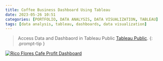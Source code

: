 ```yaml
---
title: Coffee Business Dashboard Using Tableau
date: 2023-05-26 10:51
categories: [PORTFOLIO, DATA ANALYSIS, DATA VISUALIZATION, TABLEAU]
tags: [data analysis, tableau, dashboards, data visualization]   
---
```


> Access Data and Dashbaord in Tableau Public [Tableau Public](https://public.tableau.com/app/profile/roma.rico.flores/viz/RicoFloresCafeProfitDashboard/ProfitDashboard).
{: .prompt-tip }

<div class='tableauPlaceholder' id='viz1692022201434' style='position: relative'>
  <noscript>
    <a href='#'>
      <img alt='Rico Flores Cafe Profit Dashboard' src='https://public.tableau.com/static/images/Ri/RicoFloresCafeProfitDashboard/ProfitDashboard/1_rss.png' style='border: none' />
    </a>
  </noscript>
  <object class='tableauViz' style='display:none;'>
    <param name='host_url' value='https%3A%2F%2Fpublic.tableau.com%2F' />
    <param name='embed_code_version' value='3' />
    <param name='site_root' value='' />
    <param name='name' value='RicoFloresCafeProfitDashboard/ProfitDashboard' />
    <param name='tabs' value='no' />
    <param name='toolbar' value='yes' />
    <param name='static_image' value='https://public.tableau.com/static/images/Ri/RicoFloresCafeProfitDashboard/ProfitDashboard/1.png' />
    <param name='animate_transition' value='yes' />
    <param name='display_static_image' value='yes' />
    <param name='display_spinner' value='yes' />
    <param name='display_overlay' value='yes' />
    <param name='display_count' value='yes' />
    <param name='language' value='en-US' />
  </object>
</div>
<script type='text/javascript'>
  var divElement = document.getElementById('viz1692022201434');
  var vizElement = divElement.getElementsByTagName('object')[0];
  if (divElement.offsetWidth > 800) {
    vizElement.style.width = '100%';
    vizElement.style.height = '827px';
  } else if (divElement.offsetWidth > 500) {
    vizElement.style.width = '100%';
    vizElement.style.height = '827px';
  } else {
    vizElement.style.width = '100%';
    vizElement.style.height = '1477px';
  }
  var scriptElement = document.createElement('script');
  scriptElement.src = 'https://public.tableau.com/javascripts/api/viz_v1.js';
  vizElement.parentNode.insertBefore(scriptElement, vizElement);
</script>